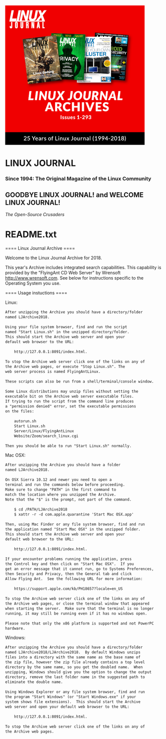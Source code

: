 ![LINUX JOURNAL Since 1994: The Original Magazine of the Linux Community - ARCHIVE](https://raw.githubusercontent.com/acastroy/linuxjournal/master/Publications/1994-2018/images/CD_Index.png)

# LINUX JOURNAL
### Since 1994: The Original Magazine of the Linux Community

## GOODBYE LINUX JOURNAL! and WELCOME LINUX JOURNAL!
_The Open-Source Crusaders_

# README.txt
==== Linux Journal Archive ====

Welcome to the Linux Journal Archive for 2018.

This year's Archive includes integrated search capabilities.
This capability is provided by the "FlyingAnt CD Web Server" by
Wrensoft http://www.wrensoft.com.  See below for instructions
specific to the Operating System you use.



==== Usage instuctions ====

Linux:

    After unzipping the Archive you should have a directory/folder
    named LJArchive2018.

    Using your file system browser, find and run the script
    named "Start Linux.sh" in the unzipped directory/folder.
    This should start the Archive web server and open your
    default web browser to the URL:

        http://127.0.0.1:8091/index.html.

    To stop the Archive web server click one of the links on any of
    the Archive web pages, or execute "Stop Linux.sh". The
    web server process is named FlyingAntLinux.

    These scripts can also be run from a shell/terminal/console window.

    Some Linux distributions may unzip files without setting the
    executable bit on the Archive web server executable files.
    If trying to run the script from the command line produces
    a "permission denied" error, set the executable permissions
    on the files:

        autorun.sh
        Start Linux.sh
        Server/Linux/FlyingAntLinux
        Website/Zoom/search_linux.cgi

    Then you should be able to run "Start Linux.sh" normally.


Mac OSX:

    After unzipping the Archive you should have a folder
    named LJArchive2018.

    On OSX Sierra 10.12 and newer you need to open a
    terminal and run the commands below before proceeding.
    Make sure to change "PATH" in the first command to
    match the location where you unzipped the Archive.
    Note that the "$" is the prompt, not part of the command.

        $ cd /PATH/LJArchive2018
        $ xattr -r -d com.apple.quarantine 'Start Mac OSX.app'

    Then, using Mac Finder or any file system browser, find and run
    the application named "Start Mac OSX" in the unzipped folder.
    This should start the Archive web server and open your
    default web browser to the URL:

        http://127.0.0.1:8091/index.html.

    If your encounter problems running the application, press
    the Control key and then click on "Start Mac OSX".  If you
    get an error message that it cannot run, go to Systems Preferences,
    then Security and Privacy, then the General tab and click
    Allow Flying Ant.  See the following URL for more information:

        https://support.apple.com/kb/PH18657?locale=en_US

    To stop the Archive web server click one of the links on any of
    the Archive web pages, or close the terminal window that appeared
    when starting the server.  Make sure that the terminal is no longer
    running, it may still be running even if it has no windows open.

    Please note that only the x86 platform is supported and not PowerPC
    hardware.


Windows:

    After unzipping the Archive you should have a directory/folder
    named LJArchive2018/LJArchive2018.  By default Windows unzips
    files into a directory with the same name as the base name of
    the zip file, however the zip file already contains a top level
    directory by the same name, so you get the doubled name.  When
    unzipping, Windows should give you the option to change the output
    directory, remove the last folder name in the suggested path to
    eliminate the double name.

    Using Windows Explorer or any file system browser, find and run
    the program "Start Windows" (or "Start Windows.exe" if your
    system shows file extensions).  This should start the Archive
    web server and open your default web browser to the URL:

        http://127.0.0.1:8091/index.html.

    To stop the Archive web server click one of the links on any of
    the Archive web pages.